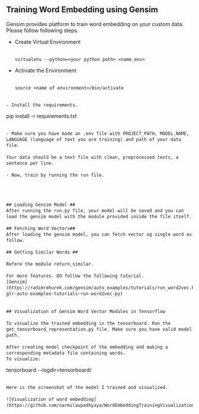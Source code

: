 ## Training Word Embedding using Gensim ##

Gensim provides platform to train word embedding on your custom data. Please follow following steps.

- Create Virtual Environment

  ```

  virtualenv --python=<your python path> <name_env>

  ```
  
- Activate the Environment

  ```

  source <name of environment>/bin/activate

 ```
 
- Install the requirements.

  ```

  pip install -r requirements.txt

  ```
  
- Make sure you have made an .env file with PROJECT_PATH, MODEL_NAME, LANGUAGE (language of text you are training) and path of your data file.

  Your data should be a text file with clean, preprocessed texts, a sentence per line.

- Now, train by running the run file.




## Loading Gensim Model ##
After running the run.py file, your model will be saved and you can load the gensim model with the module provided inside the file itself.

## Fetching Word Vectors##
After loading the gensim model, you can fetch vector og single word as follow.

## Getting Similar Words ##

Refere the module return_similar.

For more features. DO follow the following tutorial.
[Gensim](https://radimrehurek.com/gensim/auto_examples/tutorials/run_word2vec.html#sphx-glr-auto-examples-tutorials-run-word2vec-py)


## Visualization of Gensim Word Vector Modules in Tensorflow

To visualize the trained embedding in the tensorboard. Run the get_tensorboard_representation.py file. Make sure you have valid model path. 

After creating model checkpoint of the embedding and making a corresponding metadata file containing words. 
To visualize:

```
tensorboard --logdir=tensorboard/

```

Here is the screenshot of the model I trained and visualized.

![Visualization of word embedding](https://github.com/sarmilaupadhyaya/WordEmbeddingTrainingVisualization/raw/master/reference.png)


